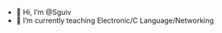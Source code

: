 - 👋 Hi, I’m @Sguiv
- 🌱 I’m currently teaching Electronic/C Language/Networking

<!---
Sguiv/Sguiv is a ✨ special ✨ repository because its `README.md` (this file) appears on your GitHub profile.
You can click the Preview link to take a look at your changes.
--->
